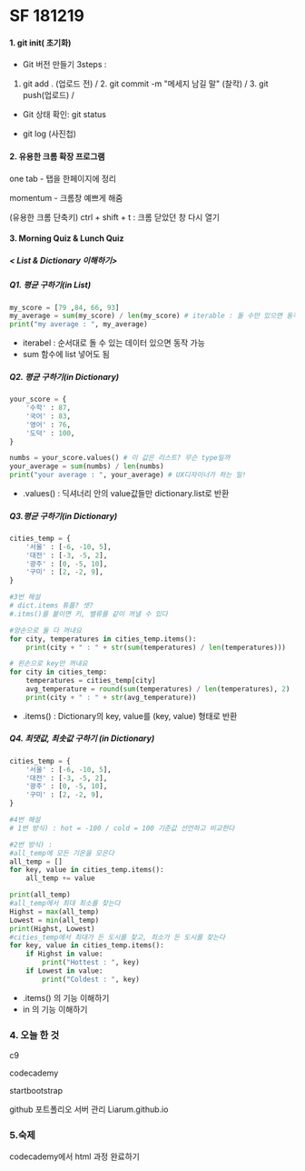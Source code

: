 # SF 181219

#### 1. git init( 초기화) 

- Git 버전 만들기 3steps : 

1. git add . (업로드 전) /  2. git commit -m "메세지 남길 말" (찰칵) / 3. git push(업로드) / 

- Git 상태 확인: git status

- git log (사진첩)



#### 2. 유용한 크롬 확장 프로그램

one tab - 탭을 한페이지에 정리

momentum - 크롬창 예쁘게 해줌

(유용한 크롬 단축키) ctrl + shift + t : 크롬 닫았던 창 다시 열기



#### 3. Morning Quiz & Lunch Quiz

##### < List & Dictionary 이해하기>

##### Q1. 평균 구하기(in List)

```python
my_score = [79 ,84, 66, 93]
my_average = sum(my_score) / len(my_score) # iterable : 돌 수만 있으면 동작함
print("my average : ", my_average)
```

- iterabel : 순서대로 돌 수 있는 데이터 있으면 동작 가능
- sum 함수에 list 넣어도 됨



##### Q2. 평균 구하기(in Dictionary)

```python
your_score = {
    '수학' : 87,
    '국어' : 83,
    '영어' : 76,
    '도덕' : 100,
}

numbs = your_score.values() # 이 값은 리스트? 무슨 type일까
your_average = sum(numbs) / len(numbs)
print("your average : ", your_average) # UX디자이너가 하는 일!
```

- .values() : 딕셔너리 안의 value값들만 dictionary.list로 반환



##### Q3.평균 구하기(in Dictionary)

```python
cities_temp = {
    '서울' : [-6, -10, 5],
    '대전' : [-3, -5, 2],
    '광주' : [0, -5, 10],
    '구미' : [2, -2, 9],
}

#3번 해설
# dict.items 튜플? 셋?
#.itms()를 붙이면 키, 밸류를 같이 꺼낼 수 있다

#양손으로 둘 다 꺼내요
for city, temperatures in cities_temp.items():
    print(city + " : " + str(sum(temperatures) / len(temperatures)))

# 왼손으로 key만 꺼내요 
for city in cities_temp:
    temperatures = cities_temp[city]
    avg_temperature = round(sum(temperatures) / len(temperatures), 2)
    print(city + " : " + str(avg_temperature))
```

- .items() : Dictionary의 key, value를 (key, value) 형태로 반환

##### Q4. 최댓값, 최솟값 구하기 (in Dictionary)

```python
cities_temp = {
    '서울' : [-6, -10, 5],
    '대전' : [-3, -5, 2],
    '광주' : [0, -5, 10],
    '구미' : [2, -2, 9],
}

#4번 해설
# 1번 방식) : hot = -100 / cold = 100 기준값 선언하고 비교한다

#2번 방식) :
#all_temp에 모든 기온을 모은다
all_temp = []
for key, value in cities_temp.items():
    all_temp += value

print(all_temp)
#all_temp에서 최대 최소를 찾는다
Highst = max(all_temp)
Lowest = min(all_temp)
print(Highst, Lowest)
#cities_temp에서 최대가 든 도시를 찾고, 최소가 든 도시를 찾는다
for key, value in cities_temp.items():
    if Highst in value:
        print("Hottest : ", key)
    if Lowest in value:
        print("Coldest : ", key)
```

- .items() 의 기능 이해하기
- in 의 기능 이해하기



### 4. 오늘 한 것

c9

codecademy

startbootstrap

github 포트폴리오 서버 관리 Liarum.github.io



### 5.숙제

codecademy에서 html 과정 완료하기

